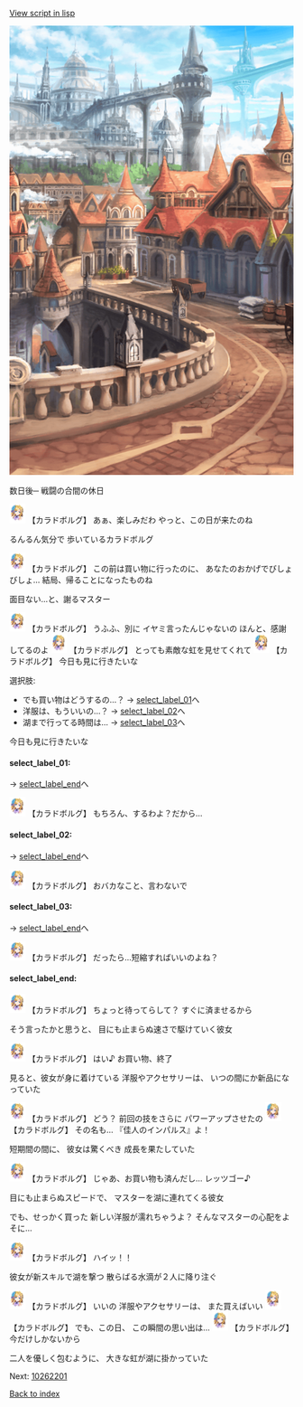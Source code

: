 [View script in lisp](../scripts/10261104.txt)

![town.png](../images/backgrounds/town.png)

数日後─
戦闘の合間の休日

<img src="../images/units/102611.png" alt="102611.png" height="34"/>
【カラドボルグ】
あぁ、楽しみだわ
やっと、この日が来たのね

るんるん気分で
歩いているカラドボルグ

<img src="../images/units/102611.png" alt="102611.png" height="34"/>
【カラドボルグ】
この前は買い物に行ったのに、
あなたのおかげでびしょびしょ…
結局、帰ることになったものね

面目ない…と、謝るマスター

<img src="../images/units/102611.png" alt="102611.png" height="34"/>
【カラドボルグ】
うふふ、別に
イヤミ言ったんじゃないの
ほんと、感謝してるのよ

<img src="../images/units/102611.png" alt="102611.png" height="34"/>
【カラドボルグ】
とっても素敵な虹を見せてくれて

<img src="../images/units/102611.png" alt="102611.png" height="34"/>
【カラドボルグ】
今日も見に行きたいな

選択肢:
- でも買い物はどうするの…？ → [select_label_01](#select_label_01)へ
- 洋服は、もういいの…？ → [select_label_02](#select_label_02)へ
- 湖まで行ってる時間は… → [select_label_03](#select_label_03)へ

今日も見に行きたいな

#### select_label_01:
 → [select_label_end](#select_label_end)へ

<img src="../images/units/102611.png" alt="102611.png" height="34"/>
【カラドボルグ】
もちろん、するわよ？だから…

#### select_label_02:
 → [select_label_end](#select_label_end)へ

<img src="../images/units/102611.png" alt="102611.png" height="34"/>
【カラドボルグ】
おバカなこと、言わないで

#### select_label_03:
 → [select_label_end](#select_label_end)へ

<img src="../images/units/102611.png" alt="102611.png" height="34"/>
【カラドボルグ】
だったら…短縮すればいいのよね？

#### select_label_end:

<img src="../images/units/102611.png" alt="102611.png" height="34"/>
【カラドボルグ】
ちょっと待ってらして？
すぐに済ませるから

そう言ったかと思うと、
目にも止まらぬ速さで駆けていく彼女

<img src="../images/units/102611.png" alt="102611.png" height="34"/>
【カラドボルグ】
はい♪
お買い物、終了

見ると、彼女が身に着けている
洋服やアクセサリーは、
いつの間にか新品になっていた

<img src="../images/units/102611.png" alt="102611.png" height="34"/>
【カラドボルグ】
どう？
前回の技をさらに
パワーアップさせたの

<img src="../images/units/102611.png" alt="102611.png" height="34"/>
【カラドボルグ】
その名も…
『佳人のインパルス』よ！

短期間の間に、
彼女は驚くべき
成長を果たしていた

<img src="../images/units/102611.png" alt="102611.png" height="34"/>
【カラドボルグ】
じゃあ、お買い物も済んだし…
レッツゴー♪

目にも止まらぬスピードで、
マスターを湖に連れてくる彼女

でも、せっかく買った
新しい洋服が濡れちゃうよ？
そんなマスターの心配をよそに…

<img src="../images/units/102611.png" alt="102611.png" height="34"/>
【カラドボルグ】
ハイッ！！

彼女が新スキルで湖を撃つ
散らばる水滴が２人に降り注ぐ

<img src="../images/units/102611.png" alt="102611.png" height="34"/>
【カラドボルグ】
いいの
洋服やアクセサリーは、
また買えばいい

<img src="../images/units/102611.png" alt="102611.png" height="34"/>
【カラドボルグ】
でも、この日、
この瞬間の思い出は…

<img src="../images/units/102611.png" alt="102611.png" height="34"/>
【カラドボルグ】
今だけしかないから

二人を優しく包むように、
大きな虹が湖に掛かっていた


Next: [10262201](10262201.md)

[Back to index](index.md)
